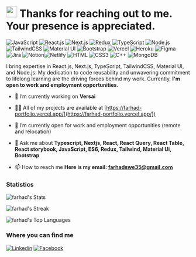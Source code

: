 <h1><img src="https://emojis.slackmojis.com/emojis/images/1531849430/4246/blob-sunglasses.gif?1531849430" width="30"/> Thanks for reaching out to me. Your presence is appreciated.</h1>

![JavaScript](https://img.shields.io/badge/JavaScript-F7DF1E?style=flat-square&logo=javascript&logoColor=black)
![React.js](https://img.shields.io/badge/React.js-0081CB?style=flat-square&logo=react&logoColor=61DAFB)
![Next.js](https://img.shields.io/badge/Next.js-0081CB?style=flat-square&logo=next.js&logoColor=61DAFB)
![Redux](https://img.shields.io/badge/Redux-0081CB?style=flat-square&logo=redux&logoColor=61DAFB)
![TypeScript](https://img.shields.io/badge/TypeScript-007ACC?style=flat-square&logo=typescript&logoColor=white)
![Node.js](https://img.shields.io/badge/Node.js-43853D?style=flat-square&logo=node.js&logoColor=white)
![TailwindCSS](https://img.shields.io/badge/Tailwind_CSS-38B2AC?style=flat-square&logo=tailwind-css&logoColor=white)
![Material UI](https://img.shields.io/badge/MUI-00C7B7?style=flat-square&logo=mui&logoColor=white)
![Bootstrap](https://img.shields.io/badge/Bootstrap-563D7C?style=flat-square&logo=bootstrap&logoColor=white)
![Vercel](https://img.shields.io/badge/Vercel-00C7B7?style=flat-square&logo=vercel&logoColor=white)
![Heroku](https://img.shields.io/badge/Heroku-00C7B7?style=flat-square&logo=heroku&logoColor=white)
![Figma](https://img.shields.io/badge/Figma-0081CB?style=flat-square&logo=figma&logoColor=white)
![Jira](https://img.shields.io/badge/Jira-00C7B7?style=flat-square&logo=jira&logoColor=white)
![Notion](https://img.shields.io/badge/Notion-0081CB?style=flat-square&logo=notion&logoColor=white)![Netlify](https://img.shields.io/badge/Netlify-00C7B7?style=flat-square&logo=netlify&logoColor=white)
![HTML](https://img.shields.io/badge/HTML5-E34F26?style=flat-square&logo=html5&logoColor=white)
![CSS3](https://img.shields.io/badge/CSS3-1572B6?style=flat-square&logo=css3&logoColor=white)
![C++](https://img.shields.io/badge/C++-0081CB?style=flat-square&logo=cplusplus&logoColor=61DAFB)
![MongoDB](https://img.shields.io/badge/MongoDB-0081CB?style=flat-square&logo=mongodb&logoColor=61DAFB)

I bring expertise in React.js, Next.js, TypeScript, TailwindCSS, Material UI, and Node.js. My dedication to code reusability and unwavering commitment to lifelong learning are the driving forces behind my work.
Currently, **I'm open to work and employment opportunities**.


- 🔭 I’m currently working on **Versai**

- 👨‍💻 All of my projects are available at [https://farhad-portfolio.vercel.app/](https://farhad-portfolio.vercel.app/])

- 👯 I’m currently open for work and employment opportunities (remote and relocation)

- 💬 Ask me about **Typescript, Nextjs, React, React Query, React Table, React storybook, JavaScript, ES6, Redux, Tailwind, Material Ui, Bootstrap**

- 📫 How to reach me **Here is my email: farhadswe35@gmail.com**
 

### Statistics
![farhad's Stats](https://github-readme-stats.vercel.app/api?username=Farhad16&theme=darcula&show_icons=true&hide_border=true&count_private=true)

![farhad's Streak](https://github-readme-streak-stats.herokuapp.com/?user=Farhad16&theme=darcula&hide_border=true)

![farhad's Top Languages](https://github-readme-stats.vercel.app/api/top-langs/?username=Farhad16&theme=darcula&show_icons=true&hide_border=true&layout=compact)

### Where you can find me

[![Linkedin](https://img.shields.io/badge/LinkedIn-0077B5?style=flat-square&logo=linkedin&logoColor=white)](https://www.linkedin.com/in/farhad16/) 
[![Facebook](https://img.shields.io/badge/Facebook-1877F2?style=flat-square&logo=facebook&logoColor=white)](https://facebook.com/farhad.hossain.swe)


